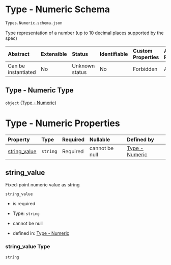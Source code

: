 # Type - Numeric Schema

```txt
Types.Numeric.schema.json
```

Type representation of a number (up to 10 decimal places supported by the spec)

| Abstract            | Extensible | Status         | Identifiable | Custom Properties | Additional Properties | Access Restrictions | Defined In                                                                           |
| :------------------ | :--------- | :------------- | :----------- | :---------------- | :-------------------- | :------------------ | :----------------------------------------------------------------------------------- |
| Can be instantiated | No         | Unknown status | No           | Forbidden         | Allowed               | none                | [Numeric.schema.json](../../schema/types/Numeric.schema.json "open original schema") |

## Type - Numeric Type

`object` ([Type - Numeric](numeric.md))

# Type - Numeric Properties

| Property                      | Type     | Required | Nullable       | Defined by                                                                                                |
| :---------------------------- | :------- | :------- | :------------- | :-------------------------------------------------------------------------------------------------------- |
| [string_value](#string_value) | `string` | Required | cannot be null | [Type - Numeric](numeric-properties-string_value.md "Types.Numeric.schema.json#/properties/string_value") |

## string_value

Fixed-point numeric value as string

`string_value`

*   is required

*   Type: `string`

*   cannot be null

*   defined in: [Type - Numeric](numeric-properties-string_value.md "Types.Numeric.schema.json#/properties/string_value")

### string_value Type

`string`
